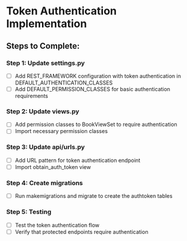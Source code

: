 # Token Authentication Implementation

## Steps to Complete:

### Step 1: Update settings.py
- [ ] Add REST_FRAMEWORK configuration with token authentication in DEFAULT_AUTHENTICATION_CLASSES
- [ ] Add DEFAULT_PERMISSION_CLASSES for basic authentication requirements

### Step 2: Update views.py
- [ ] Add permission classes to BookViewSet to require authentication
- [ ] Import necessary permission classes

### Step 3: Update api/urls.py
- [ ] Add URL pattern for token authentication endpoint
- [ ] Import obtain_auth_token view

### Step 4: Create migrations
- [ ] Run makemigrations and migrate to create the authtoken tables

### Step 5: Testing
- [ ] Test the token authentication flow
- [ ] Verify that protected endpoints require authentication
